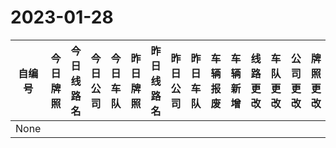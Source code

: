 # 2023-01-28
| 自编号      | 今日牌照 | 今日线路名 | 今日公司 | 今日车队 | 昨日牌照     | 昨日线路名   | 昨日公司  | 昨日车队 | 车辆报废  | 车辆新增 | 线路更改 | 车队更改 | 公司更改 | 牌照更改 |
|----------|------|-------|------|------|----------|---------|-------|------|-------|------|------|------|------|------|
| None |
